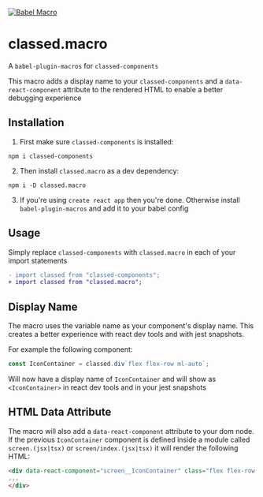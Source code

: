 [![Babel Macro](https://img.shields.io/badge/babel--macro-%F0%9F%8E%A3-f5da55.svg?style=flat-square)](https://github.com/kentcdodds/babel-plugin-macros)


# classed.macro
A `babel-plugin-macros` for `classed-components`

This macro adds a display name to your `classed-components` and a `data-react-component` attribute to the rendered HTML to enable a better debugging experience

## Installation
1. First make sure `classed-components` is installed:
```
npm i classed-components
```
2. Then install `classed.macro` as a dev dependency:
```
npm i -D classed.macro
```
3. If you're using `create react app` then you're done. Otherwise install `babel-plugin-macros` and add it to your babel config

## Usage
Simply replace `classed-components` with `classed.macro` in each of your import statements
``` diff
- import classed from "classed-components";
+ import classed from "classed.macro";
```

## Display Name

The macro uses the variable name as your component's display name. This creates a better experience with react dev tools and with jest snapshots. 

For example the following component:
``` js
const IconContainer = classed.div`flex flex-row ml-auto`;
```
Will now have a display name of `IconContainer` and will show as `<IconContainer>` in react dev tools and in your jest snapshots

## HTML Data Attribute
The macro will also add a `data-react-component` attribute to your dom node. If the previous `IconContainer` component is defined inside a module called `screen.(jsx|tsx)` or `screen/index.(jsx|tsx)` it will render the following HTML:
``` html
<div data-react-component="screen__IconContainer" class="flex flex-row ml-auto">
...
</div>
```
